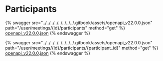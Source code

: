# Participants

{% swagger src="../../../../../../../../.gitbook/assets/openapi_v22.0.0.json" path="/user/meetings/{id}/participants" method="get" %}
[openapi_v22.0.0.json](../../../../../../../../.gitbook/assets/openapi_v22.0.0.json)
{% endswagger %}

{% swagger src="../../../../../../../../.gitbook/assets/openapi_v22.0.0.json" path="/user/meetings/{id}/participants/{participant_id}" method="get" %}
[openapi_v22.0.0.json](../../../../../../../../.gitbook/assets/openapi_v22.0.0.json)
{% endswagger %}
